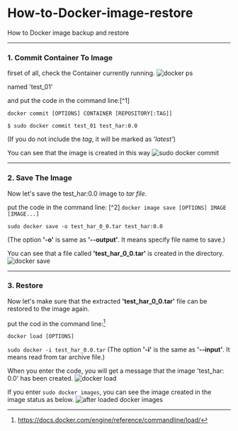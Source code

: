 # How-to-Docker-image-restore
How to Docker image backup and restore


***
### 1. Commit Container To Image

firset of all, check the Container currently running.
![docker ps](https://user-images.githubusercontent.com/51101183/58443540-6b95c680-812d-11e9-9ed5-f6ce3e1ebe1c.PNG)

named 'test_01'

and put the code in the command line:[^1]


```docker commit [OPTIONS] CONTAINER [REPOSITORY[:TAG]]```

```
$ sudo docker commit test_01 test_har:0.0
```
(If you do not include the *tag*, it will be marked as *'latest'*)


You can see that the image is created in this way
![sudo docker commit](https://user-images.githubusercontent.com/51101183/58444244-45265a00-8132-11e9-9f0e-8686b8622b6c.PNG)



***
### 2. Save The Image

Now let's save the test_har:0.0 image to *tar file*.

put the code in the command line:
[^2]
```docker image save [OPTIONS] IMAGE [IMAGE...]``` 

```
sudo docker save -o test_har_0_0.tar test_har:0.0
```
(The option __'-o'__ is same as __'--output'__. It means specify file name to save.)

You can see that a file called __'test_har_0_0.tar'__ is created in the directory.
![docker save](https://user-images.githubusercontent.com/51101183/58445600-35117900-8138-11e9-8ff7-afd4d3e2473d.PNG)



***
### 3. Restore

Now let's make sure that the extracted __'test_har_0_0.tar'__ file can be restored to the image again.

put the cod in the command line:[^3]

```docker load [OPTIONS]```

```sudo docker -i test_har_0.0.tar```
(The option __'-i'__ is the same as __'--input'__. It means read from tar archive file.) 

When you enter the code, you will get a message that the image 'test_har: 0.0' has been created.
![docker load](https://user-images.githubusercontent.com/51101183/58445183-a4866900-8136-11e9-85eb-b4c719cfecd5.PNG)

If you enter ```sudo docker images```, 
you can see the image created in the image status as below.
![after loaded docker images](https://user-images.githubusercontent.com/51101183/58445404-7e14fd80-8137-11e9-961b-b309c71fac26.PNG)



[^3]: <https://docs.docker.com/engine/reference/commandline/load/>
